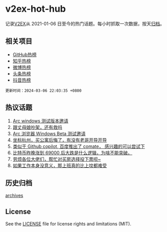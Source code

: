 # v2ex-hot-hub

 记录[V2EX](https://www.v2ex.com/)从 2021-01-06 日至今的热门话题。每小时抓取一次数据，按天[归档](archives)。
 
 ## 相关项目

- [GitHub热榜](https://github.com/snaildev/github-hot-hub)
- [知乎热榜](https://github.com/snaildev/zhihu-hot-hub)
- [微博热榜](https://github.com/snaildev/weibo-hot-hub)
- [头条热榜](https://github.com/snaildev/toutiao-hot-hub)
- [抖音热榜](https://github.com/snaildev/douyin-hot-hub)


 `更新时间：2024-03-06 22:03:35 +0800`

## 热议话题

1. [Arc windows 测试版本邀请](https://www.v2ex.com/t/1020962)
1. [跟丈母娘吵架，还有救吗](https://www.v2ex.com/t/1020932)
1. [Arc 浏览器 Windows Beta 测试邀请](https://www.v2ex.com/t/1020905)
1. [坐标杭州，买公寓后悔了，有没有老哥开导开导](https://www.v2ex.com/t/1021002)
1. [类似于 Github copilot, 百度推出了 comate， 感兴趣的可以尝试下](https://www.v2ex.com/t/1020955)
1. [比特币昨晚涨到 69000 后大跌是什么逻辑，为啥不能突破。](https://www.v2ex.com/t/1020953)
1. [劳烦各位大佬们，帮忙对买房选择投下票呗~](https://www.v2ex.com/t/1020992)
1. [如果工作本身没意义，那上班真的比上坟都难受](https://www.v2ex.com/t/1021004)

## 历史归档

[archives](archives)

## License

See the [LICENSE](LICENSE) file for license rights and limitations (MIT).
